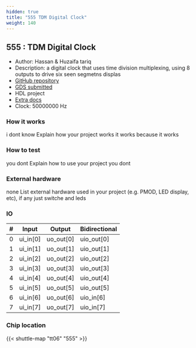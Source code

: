 ```yaml
---
hidden: true
title: "555 TDM Digital Clock"
weight: 140
---
```


## 555 : TDM Digital Clock

* Author: Hassan & Huzaifa tariq
* Description: a digital clock that uses time division multiplexing, using 8 outputs to drive six seen segmetns displas
* [GitHub repository](https://github.com/HUZAIFA-TARIQ/GIKI-TapeOut-2)
* [GDS submitted](https://github.com/HUZAIFA-TARIQ/GIKI-TapeOut-2/actions/runs/8746213141)
* HDL project
* [Extra docs](None)
* Clock: 50000000 Hz

<!---

This file is used to generate your project datasheet. Please fill in the information below and delete any unused
sections.

You can also include images in this folder and reference them in the markdown. Each image must be less than
512 kb in size, and the combined size of all images must be less than 1 MB.
-->


### How it works

i dont know
Explain how your project works
it works because it works

### How to test

you dont
Explain how to use your project
you dont

### External hardware

none
List external hardware used in your project (e.g. PMOD, LED display, etc), if any
just switche and leds


### IO

| # | Input          | Output         | Bidirectional   |
| - | -------------- | -------------- | --------------- |
| 0 | ui_in[0] | uo_out[0] | uio_out[0] |
| 1 | ui_in[1] | uo_out[1] | uio_out[1] |
| 2 | ui_in[2] | uo_out[2] | uio_out[2] |
| 3 | ui_in[3] | uo_out[3] | uio_out[3] |
| 4 | ui_in[4] | uo_out[4] | uio_out[4] |
| 5 | ui_in[5] | uo_out[5] | uio_out[5] |
| 6 | ui_in[6] | uo_out[6] | uio_in[6] |
| 7 | ui_in[7] | uo_out[7] | uio_in[7] |

### Chip location

{{< shuttle-map "tt06" "555" >}}
